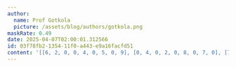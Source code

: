 ```yaml
---
author:
  name: Prof Gotkola
  picture: /assets/blog/authors/gotkola.png
maskRate: 0.49
date: 2025-04-07T02:00:01.312566
id: 03f78fb2-1354-11f0-a443-e9a16facfd51
content: '[[6, 2, 0, 0, 4, 0, 5, 0, 9], [0, 4, 0, 2, 0, 8, 0, 7, 0], [7, 1, 8, 0, 5, 9, 0, 4, 3], [0, 0, 0, 9, 7, 3, 0, 1, 0], [0, 0, 0, 8, 1, 0, 0, 2, 0], [1, 9, 7, 0, 0, 6, 8, 0, 0], [4, 7, 0, 1, 9, 0, 0, 0, 0], [2, 5, 0, 0, 8, 0, 0, 0, 1], [8, 3, 1, 0, 6, 7, 4, 0, 0]]'
---
```

